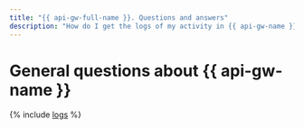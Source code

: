 ```yaml
---
title: "{{ api-gw-full-name }}. Questions and answers"
description: "How do I get the logs of my activity in {{ api-gw-name }}? For more information, see Data requests."
---
```


# General questions about {{ api-gw-name }}

{% include [logs](../../_qa/logs.md) %}
